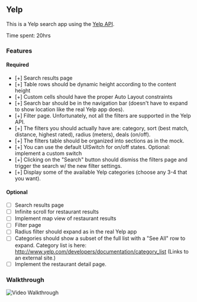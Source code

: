 ## Yelp

This is a Yelp search app using the [Yelp API](http://developer.rottentomatoes.com/docs/read/JSON).


Time spent: 20hrs

### Features

#### Required

- [+] Search results page
- [+] Table rows should be dynamic height according to the content height
- [+] Custom cells should have the proper Auto Layout constraints
- [+] Search bar should be in the navigation bar (doesn't have to expand to show location like the real Yelp app does).
- [+] Filter page. Unfortunately, not all the filters are supported in the Yelp API.
- [+] The filters you should actually have are: category, sort (best match, distance, highest rated), radius (meters), deals (on/off).
- [+] The filters table should be organized into sections as in the mock.
- [+] You can use the default UISwitch for on/off states. Optional: implement a custom switch
- [+] Clicking on the "Search" button should dismiss the filters page and trigger the search w/ the new filter settings.
- [+] Display some of the available Yelp categories (choose any 3-4 that you want).

#### Optional

- [ ] Search results page
- [ ] Infinite scroll for restaurant results
- [ ] Implement map view of restaurant results
- [ ] Filter page
- [ ] Radius filter should expand as in the real Yelp app
- [ ] Categories should show a subset of the full list with a "See All" row to expand. Category list is here: http://www.yelp.com/developers/documentation/category_list (Links to an external site.)
- [ ] Implement the restaurant detail page.

### Walkthrough

![Video Walkthrough](...)
